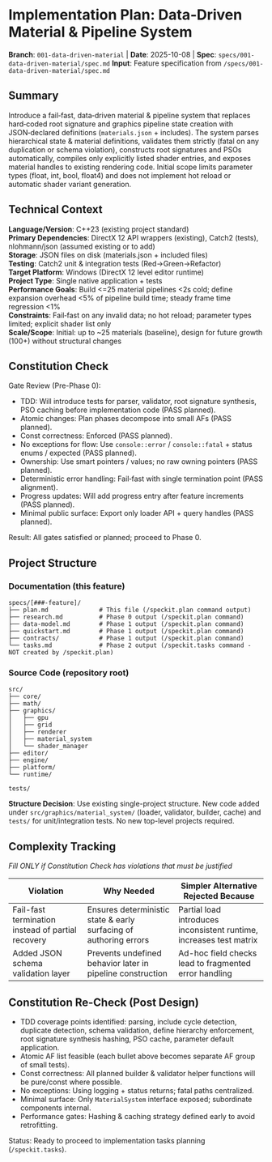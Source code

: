# Implementation Plan: Data‑Driven Material & Pipeline System

**Branch**: `001-data-driven-material` | **Date**: 2025-10-08 | **Spec**: `specs/001-data-driven-material/spec.md`
**Input**: Feature specification from `/specs/001-data-driven-material/spec.md`

## Summary

Introduce a fail‑fast, data‑driven material & pipeline system that replaces hard‑coded root signature and graphics pipeline state creation with JSON‑declared definitions (`materials.json` + includes). The system parses hierarchical state & material definitions, validates them strictly (fatal on any duplication or schema violation), constructs root signatures and PSOs automatically, compiles only explicitly listed shader entries, and exposes material handles to existing rendering code. Initial scope limits parameter types (float, int, bool, float4) and does not implement hot reload or automatic shader variant generation.

## Technical Context

<!--
  ACTION REQUIRED: Replace the content in this section with the technical details
  for the project. The structure here is presented in advisory capacity to guide
  the iteration process.
-->

**Language/Version**: C++23 (existing project standard)  
**Primary Dependencies**: DirectX 12 API wrappers (existing), Catch2 (tests), nlohmann/json (assumed existing or to add)  
**Storage**: JSON files on disk (materials.json + included files)  
**Testing**: Catch2 unit & integration tests (Red→Green→Refactor)  
**Target Platform**: Windows (DirectX 12 level editor runtime)  
**Project Type**: Single native application + tests  
**Performance Goals**: Build <=25 material pipelines <2s cold; define expansion overhead <5% of pipeline build time; steady frame time regression <1%  
**Constraints**: Fail‑fast on any invalid data; no hot reload; parameter types limited; explicit shader list only  
**Scale/Scope**: Initial: up to ~25 materials (baseline), design for future growth (100+) without structural changes  

## Constitution Check

Gate Review (Pre-Phase 0):
- TDD: Will introduce tests for parser, validator, root signature synthesis, PSO caching before implementation code (PASS planned).
- Atomic changes: Plan phases decompose into small AFs (PASS planned).
- Const correctness: Enforced (PASS planned).
- No exceptions for flow: Use `console::error` / `console::fatal` + status enums / expected (PASS planned).
- Ownership: Use smart pointers / values; no raw owning pointers (PASS planned).
- Deterministic error handling: Fail‑fast with single termination point (PASS alignment).
- Progress updates: Will add progress entry after feature increments (PASS planned).
- Minimal public surface: Export only loader API + query handles (PASS planned).

Result: All gates satisfied or planned; proceed to Phase 0.

## Project Structure

### Documentation (this feature)

```
specs/[###-feature]/
├── plan.md              # This file (/speckit.plan command output)
├── research.md          # Phase 0 output (/speckit.plan command)
├── data-model.md        # Phase 1 output (/speckit.plan command)
├── quickstart.md        # Phase 1 output (/speckit.plan command)
├── contracts/           # Phase 1 output (/speckit.plan command)
└── tasks.md             # Phase 2 output (/speckit.tasks command - NOT created by /speckit.plan)
```

### Source Code (repository root)
<!--
  ACTION REQUIRED: Replace the placeholder tree below with the concrete layout
  for this feature. Delete unused options and expand the chosen structure with
  real paths (e.g., apps/admin, packages/something). The delivered plan must
  not include Option labels.
-->

```
src/
├── core/
├── math/
├── graphics/
│   ├── gpu
│   ├── grid
│   ├── renderer
│   ├── material_system
│   └── shader_manager
├── editor/
├── engine/
├── platform/
└── runtime/

tests/

```

**Structure Decision**: Use existing single-project structure. New code added under `src/graphics/material_system/` (loader, validator, builder, cache) and `tests/` for unit/integration tests. No new top-level projects required.

## Complexity Tracking

*Fill ONLY if Constitution Check has violations that must be justified*

| Violation | Why Needed | Simpler Alternative Rejected Because |
|-----------|------------|-------------------------------------|
| Fail-fast termination instead of partial recovery | Ensures deterministic state & early surfacing of authoring errors | Partial load introduces inconsistent runtime, increases test matrix |
| Added JSON schema validation layer | Prevents undefined behavior later in pipeline construction | Ad-hoc field checks lead to fragmented error handling |

## Constitution Re-Check (Post Design)

- TDD coverage points identified: parsing, include cycle detection, duplicate detection, schema validation, define hierarchy enforcement, root signature synthesis hashing, PSO cache, parameter default application.
- Atomic AF list feasible (each bullet above becomes separate AF group of small tests).
- Const correctness: All planned builder & validator helper functions will be pure/const where possible.
- No exceptions: Using logging + status returns; fatal paths centralized.
- Minimal surface: Only `MaterialSystem` interface exposed; subordinate components internal.
- Performance gates: Hashing & caching strategy defined early to avoid retrofitting.

Status: Ready to proceed to implementation tasks planning (`/speckit.tasks`).
